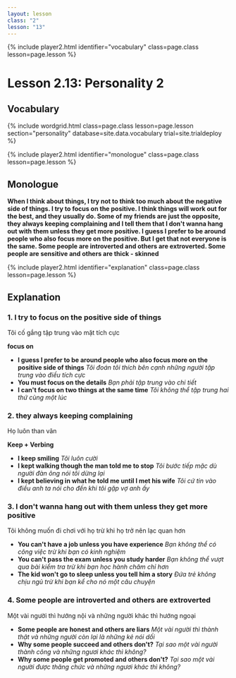 ```yaml
---
layout: lesson
class: "2"
lesson: "13"	
---
```


{% include player2.html identifier="vocabulary" class=page.class lesson=page.lesson %}
# Lesson 2.13: Personality 2



## Vocabulary

{% include wordgrid.html 
		class=page.class 
		lesson=page.lesson 
		section="personality"
		database=site.data.vocabulary 
		trial=site.trialdeploy %}




{% include player2.html identifier="monologue" class=page.class lesson=page.lesson %}
## Monologue

**When I think about things, I try not to think too much about the negative side of things. I try to focus on the positive. I think things will work out for the best, and they usually do. Some of my friends are just the opposite, they always keeping complaining and I tell them that I don't wanna hang out with them unless they get more positive. I guess I prefer to be around people who also focus more on the positive. But I get that not everyone is the same. Some people are introverted and others are extroverted. Some people are sensitive and others are thick - skinned**



{% include player2.html identifier="explanation" class=page.class lesson=page.lesson %}
## Explanation



### 1. I try to focus on the positive side of things
Tôi cố gắng tập trung vào mặt tích cực

**focus on**
- **I guess I prefer to be around people who also focus more on the positive side of things** *Tôi đoán tôi thích bên cạnh những người tập trung vào điều tích cực*
- **You must focus on the details** *Bạn phải tập trung vào chi tiết*
- **I can't focus on two things at the same time** *Tôi không thể tập trung hai thứ cùng một lúc*

### 2. they always keeping complaining
Họ luôn than vãn 

**Keep + Verbing**
- **I keep smiling** *Tôi luôn cười*
- **I kept walking though the man told me to stop** *Tôi bước tiếp mặc dù người đàn ông nói tôi dừng lại*
- **I kept believing in what he told me until I met his wife** *Tôi cứ tin vào điều anh ta nói cho đến khi tôi gặp vợ anh ấy*

### 3. I don't wanna hang out with them unless they get more positive
Tôi không muốn đi chơi với họ trừ khi họ trở nên lạc quan hơn 
- **You can't have a job unless you have experience** *Bạn không thể có công việc trừ khi bạn có kinh nghiệm*
- **You can't pass the exam unless you study harder** *Bạn không thể vượt qua bài kiểm tra trừ khi bạn học hành chăm chỉ hơn* 
- **The kid won't go to sleep unless you tell him a story** *Đứa trẻ không chịu ngủ trừ khi bạn kể cho nó một câu chuyện*

### 4.  Some people are introverted and others are extroverted
Một vài người thì hướng nội và những người khác thì hướng ngoại 
- **Some people are honest and others are liars** *Một vài người thì thành thật và những người còn lại là những kẻ nói dối*
- **Why some people succeed and others don't?** *Tại sao một vài người thành công và những ngươi khác thì không?*
- **Why some people get promoted and others don't?** *Tại sao một vài người được thăng chức và những ngươi khác thì không?*
